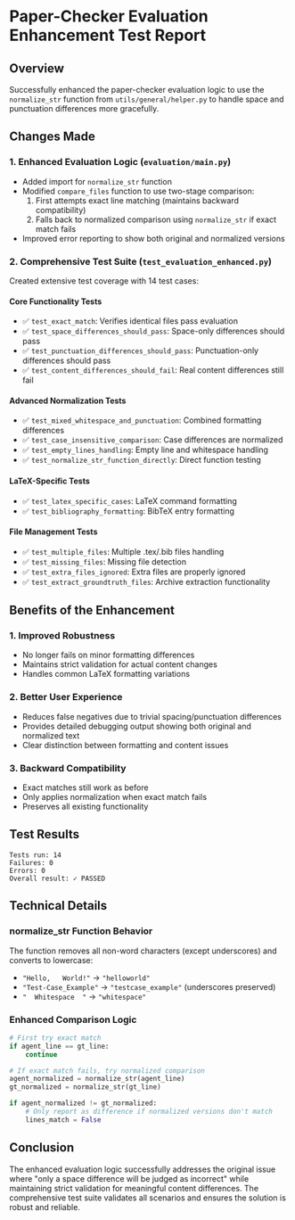 # Paper-Checker Evaluation Enhancement Test Report

## Overview
Successfully enhanced the paper-checker evaluation logic to use the `normalize_str` function from `utils/general/helper.py` to handle space and punctuation differences more gracefully.

## Changes Made

### 1. Enhanced Evaluation Logic (`evaluation/main.py`)
- Added import for `normalize_str` function
- Modified `compare_files` function to use two-stage comparison:
  1. First attempts exact line matching (maintains backward compatibility)
  2. Falls back to normalized comparison using `normalize_str` if exact match fails
- Improved error reporting to show both original and normalized versions

### 2. Comprehensive Test Suite (`test_evaluation_enhanced.py`)
Created extensive test coverage with 14 test cases:

#### Core Functionality Tests
- ✅ `test_exact_match`: Verifies identical files pass evaluation
- ✅ `test_space_differences_should_pass`: Space-only differences should pass
- ✅ `test_punctuation_differences_should_pass`: Punctuation-only differences should pass
- ✅ `test_content_differences_should_fail`: Real content differences still fail

#### Advanced Normalization Tests
- ✅ `test_mixed_whitespace_and_punctuation`: Combined formatting differences
- ✅ `test_case_insensitive_comparison`: Case differences are normalized
- ✅ `test_empty_lines_handling`: Empty line and whitespace handling
- ✅ `test_normalize_str_function_directly`: Direct function testing

#### LaTeX-Specific Tests
- ✅ `test_latex_specific_cases`: LaTeX command formatting
- ✅ `test_bibliography_formatting`: BibTeX entry formatting

#### File Management Tests
- ✅ `test_multiple_files`: Multiple .tex/.bib files handling
- ✅ `test_missing_files`: Missing file detection
- ✅ `test_extra_files_ignored`: Extra files are properly ignored
- ✅ `test_extract_groundtruth_files`: Archive extraction functionality

## Benefits of the Enhancement

### 1. Improved Robustness
- No longer fails on minor formatting differences
- Maintains strict validation for actual content changes
- Handles common LaTeX formatting variations

### 2. Better User Experience
- Reduces false negatives due to trivial spacing/punctuation differences
- Provides detailed debugging output showing both original and normalized text
- Clear distinction between formatting and content issues

### 3. Backward Compatibility
- Exact matches still work as before
- Only applies normalization when exact match fails
- Preserves all existing functionality

## Test Results
```
Tests run: 14
Failures: 0  
Errors: 0
Overall result: ✓ PASSED
```

## Technical Details

### normalize_str Function Behavior
The function removes all non-word characters (except underscores) and converts to lowercase:
- `"Hello,   World!"` → `"helloworld"`
- `"Test-Case_Example"` → `"testcase_example"` (underscores preserved)
- `"  Whitespace  "` → `"whitespace"`

### Enhanced Comparison Logic
```python
# First try exact match
if agent_line == gt_line:
    continue

# If exact match fails, try normalized comparison  
agent_normalized = normalize_str(agent_line)
gt_normalized = normalize_str(gt_line)

if agent_normalized != gt_normalized:
    # Only report as difference if normalized versions don't match
    lines_match = False
```

## Conclusion
The enhanced evaluation logic successfully addresses the original issue where "only a space difference will be judged as incorrect" while maintaining strict validation for meaningful content differences. The comprehensive test suite validates all scenarios and ensures the solution is robust and reliable.